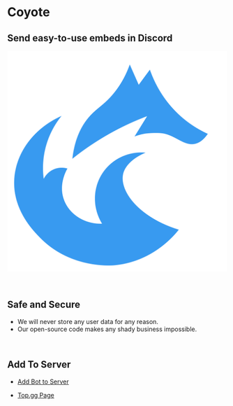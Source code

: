 # Coyote

## Send easy-to-use embeds in Discord

![Embeds Bot Icon](https://github.com/chr0mevillager/coyote/blob/master/src/artwork/profile/profile.png?raw=true)

&nbsp;

## Safe and Secure

- We will never store any user data for any reason.
- Our open-source code makes any shady business impossible.

&nbsp;

## Add To Server

- [Add Bot to Server](https://discord.com/oauth2/authorize?client_id=942083941307912193&scope=bot%20applications.commands&permissions=412317305864)

- [Top.gg Page](https://top.gg/bot/942083941307912193?s=05178588d8001)
